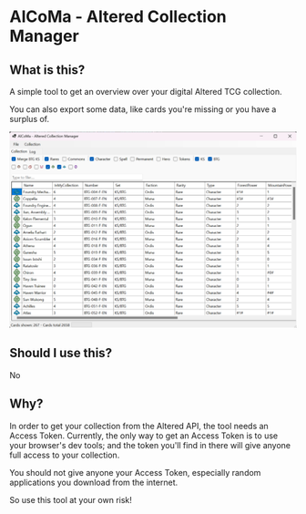 # AlCoMa - Altered Collection Manager

## What is this?

A simple tool to get an overview over your digital Altered TCG collection.

You can also export some data, like cards you're missing or you have a surplus of.

![](https://github.com/papso-kirby/AlCoMa/blob/master/AlCoMa/Screenshot.png)

## Should I use this?

No

## Why?

In order to get your collection from the Altered API, the tool needs an Access Token. Currently, the only way to get an Access Token is to use your browser's dev tools; and the token you'll find in there will give anyone full access to your collection.

You should not give anyone your Access Token, especially random applications you download from the internet.

So use this tool at your own risk! 
